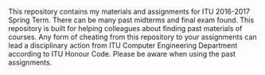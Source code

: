 This repository contains my materials and assignments for ITU 2016-2017 Spring Term. There can be many past midterms and final exam found. This repository is built for helping colleagues about finding past materials of courses. Any form of cheating from this repository to your assignments can lead a disciplinary action from ITU Computer Engineering Department according to ITU Honour Code. Please be aware when using the past assignments.
